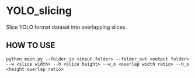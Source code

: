 # YOLO_slicing
Slice YOLO format dataset into overlapping slices.

## HOW TO USE

``python main.py --folder_in <input folder> --folder_out <output folder> --w <slice width> --h <slice height> --w_o <overlap width ratio> --h_o <height overlap ratio>``